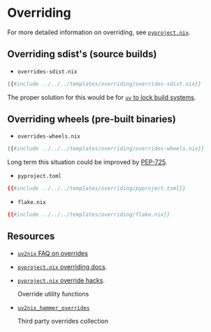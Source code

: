 # Overriding

For more detailed information on overriding, see [`pyproject.nix`](https://nix-community.github.io/pyproject.nix/builders/overriding.html).

## Overriding sdist's (source builds)

- `overrides-sdist.nix`
```nix
{{#include ../../../templates/overriding/overrides-sdist.nix}}
```

The proper solution for this would be for [`uv` to lock build systems](https://github.com/astral-sh/uv/issues/5190).

## Overriding wheels (pre-built binaries)

- `overrides-wheels.nix`
```nix
{{#include ../../../templates/overriding/overrides-wheels.nix}}
```

Long term this situation could be improved by [PEP-725](https://peps.python.org/pep-0725/).

- `pyproject.toml`
```toml
{{#include ../../../templates/overriding/pyproject.toml}}
```

- `flake.nix`
```toml
{{#include ../../../templates/overriding/flake.nix}}
```

## Resources
- [`uv2nix` FAQ on overrides](../FAQ.md#why-doesnt-uv2nix-come-with-overrides)
- [`pyproject.nix` overriding docs](https://nix-community.github.io/pyproject.nix/builders/overriding.html).
- [`pyproject.nix` override hacks](https://nix-community.github.io/pyproject.nix/builders/hacks.html).

  Override utility functions

- [`uv2nix_hammer_overrides`](https://github.com/TyberiusPrime/uv2nix_hammer_overrides/)

  Third party overrides collection
